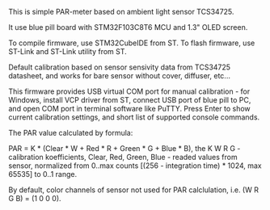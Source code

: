 This is simple PAR-meter based on ambient light sensor TCS34725.

It use blue pill board with STM32F103C8T6 MCU and 1.3" OLED screen.

To compile firmware, use STM32CubeIDE from ST.
To flash firmware, use ST-Link and ST-Link utility from ST.

Default calibration based on sensor sensivity data from TCS34725 datasheet, and works for bare sensor without cover, diffuser, etc...

This firmware provides USB virtual COM port for manual calibration - for Windows, install VCP driver from ST, connect USB port of blue pill
to PC, and open COM port in terminal software like PuTTY. 
Press Enter to show current calibration settings, and short list of supported console commands.

The PAR value calculated by formula:

PAR = K * (Clear * W + Red * R + Green * G + Blue * B), the K W R G - calibration koefficients, Clear, Red, Green, Blue - readed values from sensor,
normalized from 0..max counts [(256 - integration time) * 1024, max 65535] to 0..1 range.

By default, color channels of sensor not used for PAR calclulation, i.e. (W R G B) = (1 0 0 0).

 